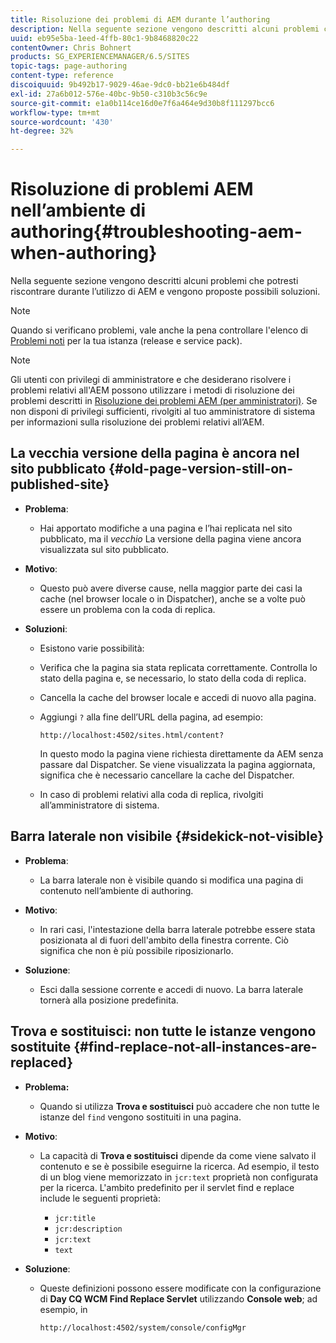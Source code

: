 ```yaml
---
title: Risoluzione dei problemi di AEM durante l’authoring
description: Nella seguente sezione vengono descritti alcuni problemi che potresti riscontrare durante l’utilizzo di AEM e vengono proposte possibili soluzioni.
uuid: eb95e5ba-1eed-4ffb-80c1-9b8468820c22
contentOwner: Chris Bohnert
products: SG_EXPERIENCEMANAGER/6.5/SITES
topic-tags: page-authoring
content-type: reference
discoiquuid: 9b492b17-9029-46ae-9dc0-bb21e6b484df
exl-id: 27a6b012-576e-40bc-9b50-c310b3c56c9e
source-git-commit: e1a0b114ce16d0e7f6a464e9d30b8f111297bcc6
workflow-type: tm+mt
source-wordcount: '430'
ht-degree: 32%

---
```


# Risoluzione di problemi AEM nell’ambiente di authoring{#troubleshooting-aem-when-authoring}

Nella seguente sezione vengono descritti alcuni problemi che potresti riscontrare durante l’utilizzo di AEM e vengono proposte possibili soluzioni.

>[!NOTE]
>
>Quando si verificano problemi, vale anche la pena controllare l&#39;elenco di [Problemi noti](/help/release-notes/release-notes.md) per la tua istanza (release e service pack).

>[!NOTE]
>
>Gli utenti con privilegi di amministratore e che desiderano risolvere i problemi relativi all&#39;AEM possono utilizzare i metodi di risoluzione dei problemi descritti in [Risoluzione dei problemi AEM (per amministratori)](/help/sites-administering/troubleshoot.md). Se non disponi di privilegi sufficienti, rivolgiti al tuo amministratore di sistema per informazioni sulla risoluzione dei problemi relativi all’AEM.

## La vecchia versione della pagina è ancora nel sito pubblicato {#old-page-version-still-on-published-site}

* **Problema**:

   * Hai apportato modifiche a una pagina e l’hai replicata nel sito pubblicato, ma il *vecchio* La versione della pagina viene ancora visualizzata sul sito pubblicato.

* **Motivo**:

   * Questo può avere diverse cause, nella maggior parte dei casi la cache (nel browser locale o in Dispatcher), anche se a volte può essere un problema con la coda di replica.

* **Soluzioni**:

   * Esistono varie possibilità:
   * Verifica che la pagina sia stata replicata correttamente. Controlla lo stato della pagina e, se necessario, lo stato della coda di replica.
   * Cancella la cache del browser locale e accedi di nuovo alla pagina.
   * Aggiungi `?` alla fine dell’URL della pagina, ad esempio:

      `http://localhost:4502/sites.html/content?`

      In questo modo la pagina viene richiesta direttamente da AEM senza passare dal Dispatcher. Se viene visualizzata la pagina aggiornata, significa che è necessario cancellare la cache del Dispatcher.

   * In caso di problemi relativi alla coda di replica, rivolgiti all’amministratore di sistema.

## Barra laterale non visibile {#sidekick-not-visible}

* **Problema**:

   * La barra laterale non è visibile quando si modifica una pagina di contenuto nell’ambiente di authoring.

* **Motivo**:

   * In rari casi, l&#39;intestazione della barra laterale potrebbe essere stata posizionata al di fuori dell&#39;ambito della finestra corrente. Ciò significa che non è più possibile riposizionarlo.

* **Soluzione**:

   * Esci dalla sessione corrente e accedi di nuovo. La barra laterale tornerà alla posizione predefinita.

## Trova e sostituisci: non tutte le istanze vengono sostituite {#find-replace-not-all-instances-are-replaced}

* **Problema:**

   * Quando si utilizza **Trova e sostituisci** può accadere che non tutte le istanze del `find` vengono sostituiti in una pagina.

* **Motivo**:

   * La capacità di **Trova e sostituisci** dipende da come viene salvato il contenuto e se è possibile eseguirne la ricerca. Ad esempio, il testo di un blog viene memorizzato in `jcr:text` proprietà non configurata per la ricerca. L&#39;ambito predefinito per il servlet find e replace include le seguenti proprietà:

      * `jcr:title`
      * `jcr:description`
      * `jcr:text`
      * `text`

* **Soluzione**:

   * Queste definizioni possono essere modificate con la configurazione di **Day CQ WCM Find Replace Servlet** utilizzando **Console web**; ad esempio, in

      `http://localhost:4502/system/console/configMgr`
